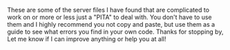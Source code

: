 These are some of the server files I have found that are complicated to work on or more or less just a "PITA" to deal with. You don't have to use them and I highly recommend you not copy and paste,
but use them as a guide to see what errors you find in your own code. Thanks for stopping by, Let me know if I can improve anything or help you at all!
